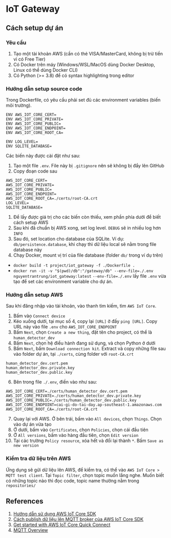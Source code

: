 # IoT Gateway
## Cách setup dự án
### Yêu cầu
1. Tạo một tài khoản AWS (cần có thẻ VISA/MasterCard, không bị trừ tiền vì có Free Tier)
2. Có Docker trên máy (Windows/WSL/MacOS dùng Docker Desktop, Linux có thể dùng Docker CLI)
3. Có Python (>= 3.8) để có syntax highlighting trong editor
### Hướng dẫn setup source code
Trong Dockerfile, có yêu cầu phải set đủ các environment variables (biến môi trường).
```
ENV AWS_IOT_CORE_CERT=
ENV AWS_IOT_CORE_PRIVATE=
ENV AWS_IOT_CORE_PUBLIC=
ENV AWS_IOT_CORE_ENDPOINT=
ENV AWS_IOT_CORE_ROOT_CA=

ENV LOG_LEVEL=
ENV SQLITE_DATABASE=
```
Các biến này được cài đặt như sau:
1. Tạo một file `.env`. File này bị `.gitignore` nên sẽ không bị đẩy lên GitHub
2. Copy đoạn code sau
```
AWS_IOT_CORE_CERT=
AWS_IOT_CORE_PRIVATE=
AWS_IOT_CORE_PUBLIC=
AWS_IOT_CORE_ENDPOINT=
AWS_IOT_CORE_ROOT_CA=./certs/root-CA.crt
LOG_LEVEL=
SQLITE_DATABASE=
```
1. Để lấy được giá trị cho các biến còn thiếu, xem phần phía dưới để biết cách setup AWS
2. Sau khi đã chuẩn bị AWS xong, set log level. `DEBUG` sẽ in nhiều log hơn `INFO`
3. Sau đó, set location cho database của SQLite. Ví dụ: `db/persistence.database`, khi chạy thì dữ liệu local sẽ nằm trong file database này
4. Chạy Docker, mount vị trí của file database (folder `db/` trong ví dụ trên)
- `docker build -t project/iot_gateway -f ./Dockerfile .`
- `docker run -it -v "$(pwd)/db":"/gateway/db" --env-file=./.env nguyentrantrung/iot_gateway:latest`
`--env-file=./.env` lấy file `.env` vừa tạo để set các environment variable cho dự án.

### Hướng dẫn setup AWS
Sau khi đăng nhập vào tài khoản, vào thanh tìm kiếm, tìm `AWS IoT Core`.
1. Bấm vào `Connect device`
2. Kéo xuống dưới, tại mục số 4, copy lại `[URL]` ở đấy
`ping [URL]`. Copy URL này vào file `.env` cho `AWS_IOT_CORE_ENDPOINT`
3. Bấm `Next`, chọn `Create a new thing`, đặt tên cho project, có thể là `human_detector_dev`
4. Bấm `Next`, chọn hệ điều hành đang sử dụng, và chọn Python ở dưới
5. Bấm `Next`, bấm `Download connection kit`. Extract và copy những file sau vào folder dự án, tại `./certs`, cùng folder với `root-CA.crt`
```
human_detector_dev.cert.pem
human_detector_dev.private.key
human_detector_dev.public.key
```
6. Bên trong file `./.env`, điền vào như sau:
```
AWS_IOT_CORE_CERT=./certs/human_detector_dev.cert.pem
AWS_IOT_CORE_PRIVATE=./certs/human_detector_dev.private.key
AWS_IOT_CORE_PUBLIC=./certs/human_detector_dev.public.key
AWS_IOT_CORE_ENDPOINT=cai-gi-do-tai-day.ap-southeast-1.amazonaws.com
AWS_IOT_CORE_ROOT_CA=./certs/root-CA.crt
```
7. Quay lại với AWS. Ở bên trái, bấm vào `All devices`, chọn `Things`. Chọn vào dự án vừa tạo
8. Ở dưới, bấm vào `Certificates`, chọn `Policies`, chọn cái đầu tiên
9. Ở `All versions`, bấm vào hàng đầu tiên, chọn `Edit version`
10. Tại các trường `Policy resource`, xóa hết và đổi lại thành `*`. Bấm `Save as new version`

### Kiểm tra dữ liệu trên AWS
Ứng dụng sẽ gửi dữ liệu lên AWS, để kiểm tra, có thể vào `AWS IoT Core > MQTT test client`.
Tại `Topic filter`, chọn topic muốn lắng nghe. Muốn biết có những topic nào thì đọc code, topic name thường nằm trong `repositories/`

## References
1. [Hướng dẫn sử dụng AWS IoT Core SDK](https://aws.amazon.com/premiumsupport/knowledge-center/iot-core-publish-mqtt-messages-python/)
2. [Cách publish dữ liệu lên MQTT broker của AWS IoT Core SDK](https://dev.to/aws-builders/aws-iot-pubsub-over-mqtt-1oig)
3. [Get started with AWS IoT Core Quick Connect](https://www.youtube.com/watch?v=6w9a6y_-T2o)
4. [MQTT Overview](https://www.youtube.com/watch?v=EIxdz-2rhLs)